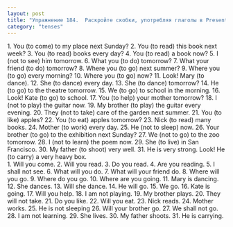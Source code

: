 ```yaml
---
layout: post
title: "Упражнение 184.  Раскройте скобки, употребляя глаголы в Present Continuous, Present Simple или в Future Simple."
category: "tenses"
---
```

<section class="question">
1. You (to come) to my place next Sunday? 2. You (to read) this book next week? 3. You (to read) books every day? 4. You (to read) a book now? 5. I (not to see) him tomorrow. 6. What you (to do) tomorrow? 7. What your friend (to do) tomorrow? 8. Where you (to go) next summer? 9. Where you (to go) every morning? 10. Where you (to go) now? 11. Look! Mary (to dance). 12. She (to dance) every day. 13. She (to dance) tomorrow? 14. He (to go) to the theatre tomorrow. 15. We (to go) to school in the morning. 16. Look! Kate (to go) to school. 17. You (to help) your mother tomorrow? 18. I (not to play) the guitar now. 19. My brother (to play) the guitar every evening. 20. They (not to take) care of the garden next summer. 21. You (to like) apples? 22. You (to eat) apples tomorrow? 23. Nick (to read) many books. 24. Mother (to work) every day. 25. He (not to sleep) now. 26. Your brother (to go) to the exhibition next Sunday? 27. We (not to go) to the zoo tomorrow. 28. I (not to learn) the poem now. 29. She (to live) in San Francisco. 30. My father (to shoot) very well. 31. He is very strong. Look! He (to carry) a very heavy box.
</section>

<section class="answer">
1. Will you come. 2. Will you read. 3. Do you read. 4. Are you reading. 5. I shall not see. 6. What will you do. 7. What will your friend do. 8. Where will you go. 9. Where do you go. 10. Where are you going. 11. Mary is dancing. 12. She dances. 13. Will she dance. 14. He will go. 15. We go. 16. Kate is going. 17. Will you help. 18. I am not playing. 19. My brother plays. 20. They will not take. 21. Do you like. 22. Will you eat. 23. Nick reads. 24. Mother works. 25. He is not sleeping 26. Will your brother go. 27. We shall not go. 28. I am not learning. 29. She lives. 30. My father shoots. 31. He is carrying.
</section>